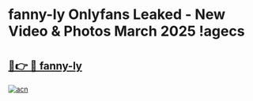# fanny-ly Onlyfans Leaked - New Video & Photos March 2025 !agecs

# <h2><a href="https://btpgst.iuczelnia.edu.pl?title=fanny-ly&ref=agecs">🔗👉 🔴 fanny-ly</a></h2>

[![acn](https://github.com/user-attachments/assets/0f9c940e-d8b0-45ae-aac7-cd30a18b3e1c)](https://btpgst.iuczelnia.edu.pl?title=fanny-ly&ref=agecs)

